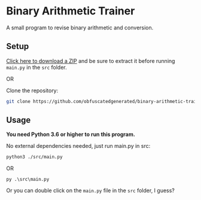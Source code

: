 # Binary Arithmetic Trainer

A small program to revise binary arithmetic and conversion.

## Setup

[Click here to download a ZIP](https://github.com/obfuscatedgenerated/binary-arithmetic-trainer/archive/refs/heads/main.zip) and be sure to extract it before running `main.py` in the `src` folder.

OR

Clone the repository:

```bash
git clone https://github.com/obfuscatedgenerated/binary-arithmetic-trainer.git
```

## Usage

**You need Python 3.6 or higher to run this program.**

No external dependencies needed, just run main.py in src:
    
```bash
python3 ./src/main.py
```
OR

```
py .\src\main.py
```

Or you can double click on the `main.py` file in the `src` folder, I guess?
